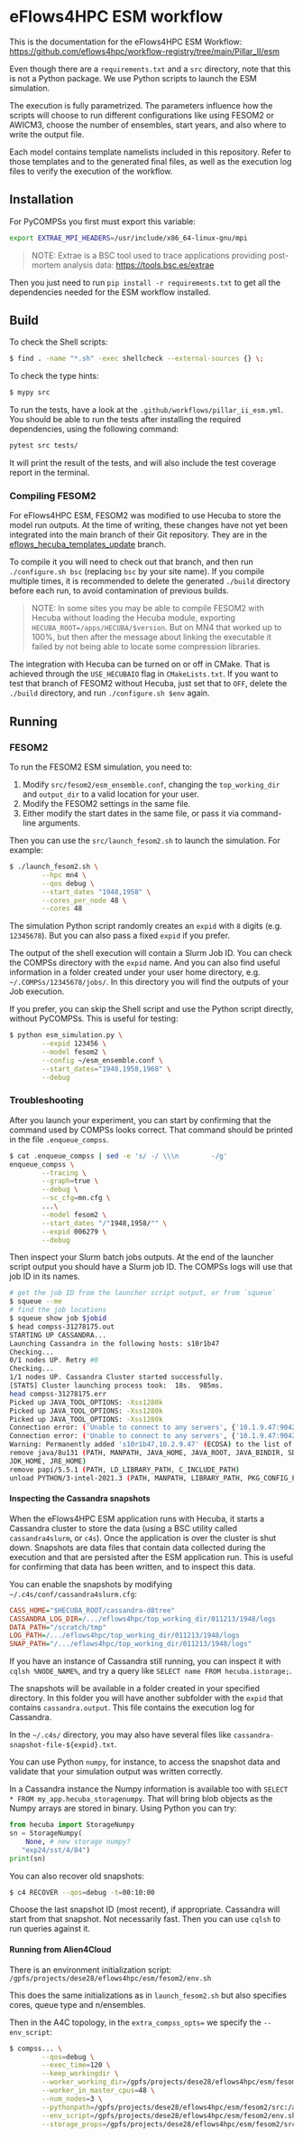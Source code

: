 # eFlows4HPC ESM workflow

This is the documentation for the eFlows4HPC ESM Workflow:
https://github.com/eflows4hpc/workflow-registry/tree/main/Pillar_II/esm

Even though there are a `requirements.txt` and a `src` directory,
note that this is not a Python package. We use Python scripts to
launch the ESM simulation.

The execution is fully parametrized. The parameters influence how
the scripts will choose to run different configurations like using
FESOM2 or AWICM3, choose the number of ensembles, start years, and
also where to write the output file.

Each model contains template namelists included in this repository.
Refer to those templates and to the generated final files, as well
as the execution log files to verify the execution of the workflow.

## Installation

For PyCOMPSs you first must export this variable:

```bash
export EXTRAE_MPI_HEADERS=/usr/include/x86_64-linux-gnu/mpi
```

> NOTE: Extrae is a BSC tool used to trace applications providing
> post-mortem analysis data: https://tools.bsc.es/extrae

Then you just need to run `pip install -r requirements.txt` to
get all the dependencies needed for the ESM workflow installed.

## Build

To check the Shell scripts:

```bash
$ find . -name "*.sh" -exec shellcheck --external-sources {} \;
```

To check the type hints:

```bash
$ mypy src
```

To run the tests, have a look at the `.github/workflows/pillar_ii_esm.yml`.
You should be able to run the tests after installing the required
dependencies, using the following command:

```bash
pytest src tests/
```

It will print the result of the tests, and will also include the test
coverage report in the terminal.

### Compiling FESOM2

[comment]: <> (This information was copied from BSC B2DROP file:
               `compiling-fesom-with-suvi-20230926.txt`)

For eFlows4HPC ESM, FESOM2 was modified to use Hecuba to store the
model run outputs. At the time of writing, these changes have not
yet been integrated into the main branch of their Git repository.
They are in the [eflows_hecuba_templates_update](https://github.com/FESOM/fesom2/tree/eflows_hecuba_templates_update)
branch.

To compile it you will need to check out that branch, and then
run `./configure.sh bsc` (replacing `bsc` by your site name).
If you compile multiple times, it is recommended to delete the
generated `./build` directory before each run, to avoid
contamination of previous builds.

> NOTE: In some sites you may be able to compile FESOM2 with
>       Hecuba without loading the Hecuba module, exporting
>       `HECUBA_ROOT=/apps/HECUBA/$version`. But on MN4 that
>       worked up to 100%, but then after the message about
>       linking the executable it failed by not being able
>       to locate some compression libraries.

The integration with Hecuba can be turned on or off in CMake. That
is achieved through the `USE_HECUBAIO` flag in `CMakeLists.txt`.
If you want to test that branch of FESOM2 without Hecuba, just set
that to `OFF`, delete the `./build` directory, and run
`./configure.sh $env` again.

## Running

### FESOM2

To run the FESOM2 ESM simulation, you need to:

1. Modify `src/fesom2/esm_ensemble.conf`,
   changing the `top_working_dir` and `output_dir` to a valid
   location for your user.
2. Modify the FESOM2 settings in the same file.
3. Either modify the start dates in the same file, or pass it
   via command-line arguments.

Then you can use the `src/launch_fesom2.sh` to launch the simulation.
For example:

```bash
$ ./launch_fesom2.sh \
        --hpc mn4 \
        --qos debug \
        --start_dates "1948,1958" \
        --cores_per_node 48 \
        --cores 48
```

The simulation Python script randomly creates an `expid` with
`8` digits (e.g. `12345678`). But you can also pass a fixed `expid`
if you prefer.

The output of the shell execution will contain a Slurm Job ID.
You can check the COMPSs directory with the `expid` name. And
you can also find useful information in a folder created under
your user home directory, e.g. `~/.COMPSs/12345678/jobs/`.
In this directory you will find the outputs of your Job execution.

If you prefer, you can skip the Shell script and use the Python
script directly, without PyCOMPSs. This is useful for testing:

```bash
$ python esm_simulation.py \
        --expid 123456 \
        --model fesom2 \
        --config ~/esm_ensemble.conf \
        --start_dates="1948,1958,1968" \
        --debug
```

### Troubleshooting

After you launch your experiment, you can start by confirming that the
command used by COMPSs looks correct. That command should be printed in
the file `.enqueue_compss`.

```bash
$ cat .enqueue_compss | sed -e 's/ -/ \\\n        -/g'
enqueue_compss \
        --tracing \
        --graph=true \
        --debug \
        --sc_cfg=mn.cfg \
        ...\
        --model fesom2 \
        --start_dates "/"1948,1958/"" \
        --expid 006279 \
        --debug
```

[comment]: <> (These Slurm commands were extracted from the document
               `alien4cloud_notes.md` from BSC B2DROP.)

Then inspect your Slurm batch jobs outputs. At the end of the launcher
script output you should have a Slurm job ID. The COMPSs logs will use
that job ID in its names.

```bash
# get the job ID from the launcher script output, or from `squeue`
$ squeue --me
# find the job locations
$ squeue show job $jobid
$ head compss-31278175.out
STARTING UP CASSANDRA...
Launching Cassandra in the following hosts: s10r1b47
Checking...
0/1 nodes UP. Retry #0
Checking...
1/1 nodes UP. Cassandra Cluster started successfully.
[STATS] Cluster launching process took:  18s.  985ms.
head compss-31278175.err
Picked up JAVA_TOOL_OPTIONS: -Xss1280k
Picked up JAVA_TOOL_OPTIONS: -Xss1280k
Picked up JAVA_TOOL_OPTIONS: -Xss1280k
Connection error: ('Unable to connect to any servers', {'10.1.9.47:9042': ConnectionRefusedError(111, "Tried connecting to [('10.1.9.47', 9042)]. Last error: Connection refused")})
Connection error: ('Unable to connect to any servers', {'10.1.9.47:9042': ConnectionRefusedError(111, "Tried connecting to [('10.1.9.47', 9042)]. Last error: Connection refused")})
Warning: Permanently added 's10r1b47,10.2.9.47' (ECDSA) to the list of known hosts.
remove java/8u131 (PATH, MANPATH, JAVA_HOME, JAVA_ROOT, JAVA_BINDIR, SDK_HOME,
JDK_HOME, JRE_HOME)
remove papi/5.5.1 (PATH, LD_LIBRARY_PATH, C_INCLUDE_PATH)
unload PYTHON/3-intel-2021.3 (PATH, MANPATH, LIBRARY_PATH, PKG_CONFIG_PATH,
```

#### Inspecting the Cassandra snapshots

[comment]: <> (Information taken from BSC B2DROP file `cassandra_notes.md`.)

When the eFlows4HPC ESM application runs with Hecuba, it starts
a Cassandra cluster to store the data (using a BSC utility called
`cassandra4slurm`, or `c4s`). Once the application is over
the cluster is shut down. Snapshots are data files that contain data
collected during the execution and that are persisted after the
ESM application run. This is useful for confirming that data has
been written, and to inspect this data.

You can enable the snapshots by modifying `~/.c4s/conf/cassandra4slurm.cfg`:

```ini
CASS_HOME="$HECUBA_ROOT/cassandra-d8tree"
CASSANDRA_LOG_DIR=/.../eflows4hpc/top_working_dir/011213/1948/logs
DATA_PATH="/scratch/tmp"
LOG_PATH=/.../eflows4hpc/top_working_dir/011213/1948/logs
SNAP_PATH="/.../eflows4hpc/top_working_dir/011213/1948/logs"
```

If you have an instance of Cassandra still running, you can inspect
it with `cqlsh %NODE_NAME%`, and try a query like
`SELECT name FROM hecuba.istorage;`.

The snapshots will be available in a folder created in your
specified directory. In this folder you will have another
subfolder with the `expid` that contains `cassandra.output`.
This file contains the execution log for Cassandra.

In the `~/.c4s/` directory, you may also have several files
like `cassandra-snapshot-file-${expid}.txt`.

You can use Python `numpy`, for instance, to access the snapshot
data and validate that your simulation output was written correctly.

In a Cassandra instance the Numpy information is available too
with `SELECT * FROM my_app.hecuba_storagenumpy`. That will bring
blob objects as the Numpy arrays are stored in binary. Using Python
you can try:

```py
from hecuba import StorageNumpy
sn = StorageNumpy(
    None, # new storage numpy?
   "exp24/sst/4/84")
print(sn)
```

You can also recover old snapshots:

```bash
$ c4 RECOVER --qos=debug -t=00:10:00
```

Choose the last snapshot ID (most recent), if appropriate.
Cassandra will start from that snapshot. Not necessarily
fast. Then you can use `cqlsh` to run queries against it.

#### Running from Alien4Cloud

There is an environment initialization script:
`/gpfs/projects/dese28/eflows4hpc/esm/fesom2/env.sh`

This does the same initializations as in `launch_fesom2.sh`
but also specifies cores, queue type and n/ensembles.

Then in the A4C topology, in the `extra_compss_opts=`
we specify the `--env_script`:

```bash
$ compss... \
        --qos=debug \
        --exec_time=120 \
        --keep_workingdir \
        --worker_working_dir=/gpfs/projects/dese28/eflows4hpc/esm/fesom2/src \
        --worker_in_master_cpus=48 \
        --num_nodes=3 \
        --pythonpath=/gpfs/projects/dese28/eflows4hpc/esm/fesom2/src:/apps/HECUBA/2.1_intel/compss \
        --env_script=/gpfs/projects/dese28/eflows4hpc/esm/fesom2/env.sh \
        --storage_props=/gpfs/projects/dese28/eflows4hpc/esm/fesom2/src/hecuba_lib/storage_props.cfg --storage_home=/apps/HECUBA/2.1_intel/compss
```
